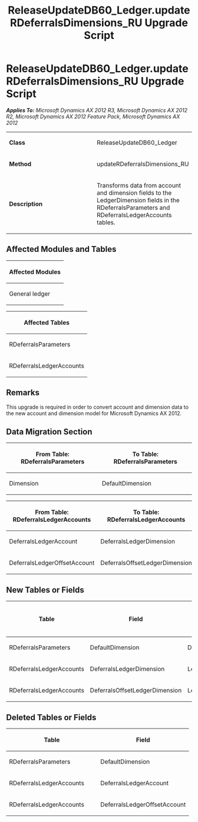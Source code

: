 ﻿---
title: ReleaseUpdateDB60_Ledger.updateRDeferralsDimensions_RU Upgrade Script
TOCTitle: ReleaseUpdateDB60_Ledger.updateRDeferralsDimensions_RU Upgrade Script
ms:assetid: a836932a-a864-cd4a-3107-b9a8d725d8dc
ms:mtpsurl: https://msdn.microsoft.com/en-us/library/JJ686376(v=AX.60)
ms:contentKeyID: 49710332
ms.date: 05/18/2015
mtps_version: v=AX.60
---

# ReleaseUpdateDB60\_Ledger.updateRDeferralsDimensions\_RU Upgrade Script 


_**Applies To:** Microsoft Dynamics AX 2012 R3, Microsoft Dynamics AX 2012 R2, Microsoft Dynamics AX 2012 Feature Pack, Microsoft Dynamics AX 2012_

<table>
<colgroup>
<col style="width: 50%" />
<col style="width: 50%" />
</colgroup>
<tbody>
<tr class="odd">
<td><p><strong>Class</strong></p></td>
<td><p>ReleaseUpdateDB60_Ledger</p></td>
</tr>
<tr class="even">
<td><p><strong>Method</strong></p></td>
<td><p>updateRDeferralsDimensions_RU</p></td>
</tr>
<tr class="odd">
<td><p><strong>Description</strong></p></td>
<td><p>Transforms data from account and dimension fields to the LedgerDimension fields in the RDeferralsParameters and RDeferralsLedgerAccounts tables.</p></td>
</tr>
</tbody>
</table>


## Affected Modules and Tables

<table>
<colgroup>
<col style="width: 100%" />
</colgroup>
<thead>
<tr class="header">
<th><p>Affected Modules</p></th>
</tr>
</thead>
<tbody>
<tr class="odd">
<td><p>General ledger</p></td>
</tr>
</tbody>
</table>


<table>
<colgroup>
<col style="width: 100%" />
</colgroup>
<thead>
<tr class="header">
<th><p>Affected Tables</p></th>
</tr>
</thead>
<tbody>
<tr class="odd">
<td><p>RDeferralsParameters</p></td>
</tr>
<tr class="even">
<td><p>RDeferralsLedgerAccounts</p></td>
</tr>
</tbody>
</table>


## Remarks

This upgrade is required in order to convert account and dimension data to the new account and dimension model for Microsoft Dynamics AX 2012.

## Data Migration Section

<table>
<colgroup>
<col style="width: 50%" />
<col style="width: 50%" />
</colgroup>
<thead>
<tr class="header">
<th><p>From Table: RDeferralsParameters</p></th>
<th><p>To Table: RDeferralsParameters</p></th>
</tr>
</thead>
<tbody>
<tr class="odd">
<td><p>Dimension</p></td>
<td><p>DefaultDimension</p></td>
</tr>
</tbody>
</table>


<table>
<colgroup>
<col style="width: 50%" />
<col style="width: 50%" />
</colgroup>
<thead>
<tr class="header">
<th><p>From Table: RDeferralsLedgerAccounts</p></th>
<th><p>To Table: RDeferralsLedgerAccounts</p></th>
</tr>
</thead>
<tbody>
<tr class="odd">
<td><p>DeferralsLedgerAccount</p></td>
<td><p>DeferralsLedgerDimension</p></td>
</tr>
<tr class="even">
<td><p>DeferralsLedgerOffsetAccount</p></td>
<td><p>DeferralsOffsetLedgerDimension</p></td>
</tr>
</tbody>
</table>


## New Tables or Fields

<table>
<colgroup>
<col style="width: 33%" />
<col style="width: 33%" />
<col style="width: 33%" />
</colgroup>
<thead>
<tr class="header">
<th><p>Table</p></th>
<th><p>Field</p></th>
<th><p>Extended Data Type</p>
<p>-or- Base Enum</p></th>
</tr>
</thead>
<tbody>
<tr class="odd">
<td><p>RDeferralsParameters</p></td>
<td><p>DefaultDimension</p></td>
<td><p>DimensionDefault</p></td>
</tr>
<tr class="even">
<td><p>RDeferralsLedgerAccounts</p></td>
<td><p>DeferralsLedgerDimension</p></td>
<td><p>LedgerDimensionDefaultAccount</p></td>
</tr>
<tr class="odd">
<td><p>RDeferralsLedgerAccounts</p></td>
<td><p>DeferralsOffsetLedgerDimension</p></td>
<td><p>LedgerDimensionDefaultAccount</p></td>
</tr>
</tbody>
</table>


## Deleted Tables or Fields

<table>
<colgroup>
<col style="width: 50%" />
<col style="width: 50%" />
</colgroup>
<thead>
<tr class="header">
<th><p>Table</p></th>
<th><p>Field</p></th>
</tr>
</thead>
<tbody>
<tr class="odd">
<td><p>RDeferralsParameters</p></td>
<td><p>DefaultDimension</p></td>
</tr>
<tr class="even">
<td><p>RDeferralsLedgerAccounts</p></td>
<td><p>DeferralsLedgerAccount</p></td>
</tr>
<tr class="odd">
<td><p>RDeferralsLedgerAccounts</p></td>
<td><p>DeferralsLedgerOffsetAccount</p></td>
</tr>
</tbody>
</table>

  


